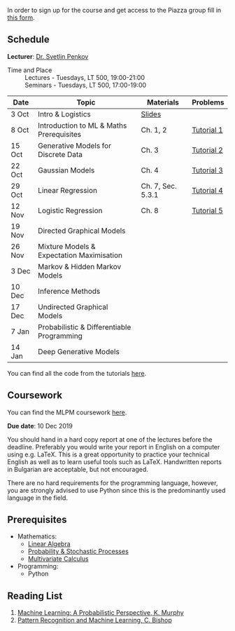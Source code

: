 In order to sign up for the course and get access to the Piazza group fill in
[this form](https://forms.gle/HB4JDHsqYQrSZM8j9).

## Schedule

**Lecturer**: [Dr. Svetlin Penkov](https://www.linkedin.com/in/svpenkov/)

<dl>
  <dt>Time and Place</dt>
  <dd>Lectures - Tuesdays, LT 500, 19:00-21:00</dd>
  <dd>Seminars - Tuesdays, LT 500, 17:00-19:00</dd>
</dl>

| Date   | Topic                                      |Materials| Problems |
|--------|--------------------------------------------|---------|----------|
| 3 Oct  | Intro & Logistics                          |[Slides](https://github.com/svepe/mlpm/raw/master/slides/1.%20Introduction%20%26%20Logistics.pdf)| |
| 8 Oct  | Introduction to ML & Maths Prerequisites   | Ch. 1, 2 |[Tutorial 1](https://github.com/svepe/mlpm/blob/master/tutorials/mlpm_tutorial_1.pdf)|
| 15 Oct | Generative Models for Discrete Data        | Ch. 3    |[Tutorial 2](https://github.com/svepe/mlpm/blob/master/tutorials/mlpm_tutorial_2.pdf)|
| 22 Oct | Gaussian Models                            | Ch. 4    |[Tutorial 3](https://github.com/svepe/mlpm/blob/master/tutorials/mlpm_tutorial_3.pdf)|
| 29 Oct | Linear Regression                          | Ch. 7, Sec. 5.3.1 |[Tutorial 4](https://github.com/svepe/mlpm/blob/master/tutorials/mlpm_tutorial_4.pdf)|
| 12 Nov | Logistic Regression                        | Ch. 8    |[Tutorial 5](https://github.com/svepe/mlpm/blob/master/tutorials/mlpm_tutorial_5.pdf)|
| 19 Nov | Directed Graphical Models                  |          |          |
| 26 Nov | Mixture Models & Expectation Maximisation  |          |          |
| 3 Dec  | Markov & Hidden Markov Models              |          |          |
| 10 Dec | Inference Methods                          |          |          |
| 17 Dec | Undirected Graphical Models                |          |          |
| 7 Jan  | Probabilistic & Differentiable Programming |          |          |
| 14 Jan | Deep Generative Models                     |          |          |

You can find all the code from the tutorials [here](https://github.com/svepe/mlpm/tree/master/tutorials/code).

## Coursework

You can find the MLPM coursework [here](https://github.com/svepe/mlpm/blob/master/coursework/mlpm_coursework.pdf).

**Due date**: 10 Dec 2019

You should hand in a hard copy report at one of the lectures before the deadline.
Preferably you would write your report in English on a computer using e.g. LaTeX.
This is a great opportunity to practice your technical English as well as to
learn useful tools such as LaTeX. Handwritten reports in Bulgarian are acceptable,
but not encouraged.

There are no hard requirements for the programming language, however, you are
strongly advised to use Python since this is the predominantly used language
in the field.

## Prerequisites
*	Mathematics:
	- [Linear Algebra](https://ocw.mit.edu/courses/mathematics/18-06-linear-algebra-spring-2010/)
	- [Probability & Stochastic Processes](https://projects.iq.harvard.edu/stat110/youtube)
	- [Multivariate Calculus](https://ocw.mit.edu/courses/mathematics/18-02-multivariable-calculus-fall-2007/)
*   Programming:
    - Python

## Reading List
1. [Machine Learning: A Probabilistic Perspective, K. Murphy](https://mitpress.mit.edu/books/machine-learning-1)
2. [Pattern Recognition and Machine Learning, C. Bishop](https://www.springer.com/gp/book/9780387310732)
